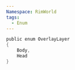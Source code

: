 ```yaml
---
Namespace: RimWorld
tags:
  - Enum
---
```


```cs
public enum OverlayLayer
{         
	Body,          
	Head
}
```
